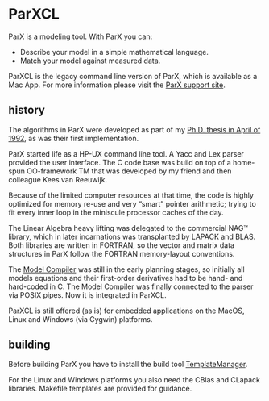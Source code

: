 # ParXCL

ParX is a modeling tool. With ParX you can:
* Describe your model in a simple mathematical language.
* Match your model against measured data.

ParXCL is the legacy command line version of ParX, which is available as a Mac App.
For more information please visit the [ParX support site](https://parx.middelhoek.com/index.html).

## history

The algorithms in ParX were developed as part of my [Ph.D. thesis in April of 1992](https://parx.middelhoek.com/assets/pdf/parx.pdf), as was their first implementation.

ParX started life as a HP-UX command line tool. 
A Yacc and Lex parser provided the user interface. 
The C code base was build on top of a home-spun OO-framework TM that was developed by my friend and then colleague Kees van Reeuwijk.

Because of the limited computer resources at that time, 
the code is highly optimized for memory re-use and very “smart” pointer arithmetic; 
trying to fit every inner loop in the miniscule processor caches of the day.

The Linear Algebra heavy lifting was delegated to the commercial NAG™ library, 
which in later incarnations was transplanted by LAPACK and BLAS. 
Both libraries are written in FORTRAN, 
so the vector and matrix data structures in ParX follow the FORTRAN memory-layout conventions.

The [Model Compiler](https://www.middelhoek.com/projects/modelcompiler.html) was still in the early planning stages, 
so initially all models equations and their first-order derivatives had to be hand- and hard-coded in C. 
The Model Compiler was finally connected to the parser via POSIX pipes.
Now it is integrated in ParXCL.

ParXCL is still offered (as is) for embedded applications on the MacOS, Linux and Windows (via Cygwin) platforms.

## building

Before building ParX you have to install the build tool [TemplateManager](https://github.com/CvR42/template-manager).

For the Linux and Windows platforms you also need the CBlas and CLapack libraries.
Makefile templates are provided for guidance.
